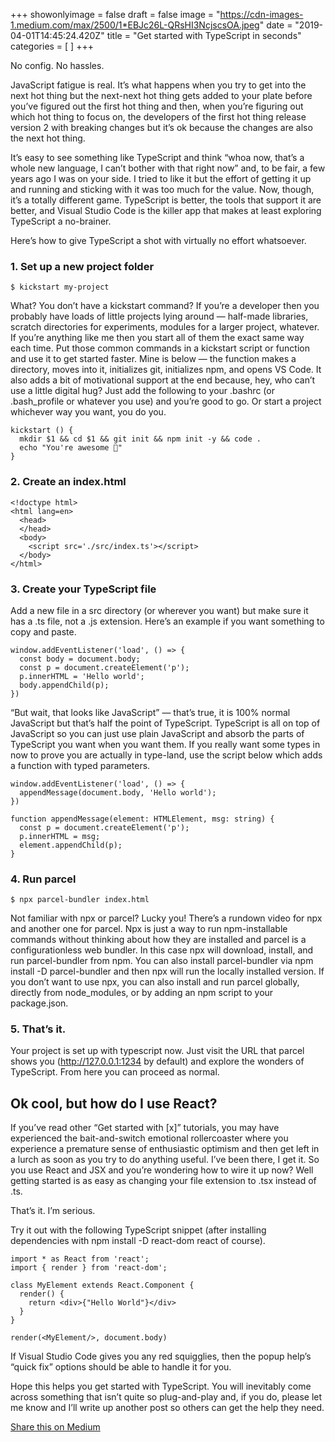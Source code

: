 +++
showonlyimage = false
draft = false
image = "https://cdn-images-1.medium.com/max/2500/1*EBJc26L-QRsHI3NcjscsOA.jpeg"
date = "2019-04-01T14:45:24.420Z"
title = "Get started with TypeScript in seconds"
categories = [ ]
+++




<span class=subtitle>No config. No hassles.</span>


<!--more-->

JavaScript fatigue is real. It’s what happens when you try to get into the next hot thing but the next-next hot thing gets added to your plate before you’ve figured out the first hot thing and then, when you’re figuring out which hot thing to focus on, the developers of the first hot thing release version 2 with breaking changes but it’s ok because the changes are also the next hot thing.


It’s easy to see something like TypeScript and think “whoa now, that’s a whole new language, I can’t bother with that right now” and, to be fair, a few years ago I was on your side. I tried to like it but the effort of getting it up and running and sticking with it was too much for the value. Now, though, it’s a totally different game. TypeScript is better, the tools that support it are better, and Visual Studio Code is the killer app that makes at least exploring TypeScript a no-brainer.


Here’s how to give TypeScript a shot with virtually no effort whatsoever.


### 1. Set up a new project folder

```
$ kickstart my-project
```

What? You don’t have a kickstart command? If you’re a developer then you probably have loads of little projects lying around — half-made libraries, scratch directories for experiments, modules for a larger project, whatever. If you’re anything like me then you start all of them the exact same way each time. Put those common commands in a kickstart script or function and use it to get started faster. Mine is below — the function makes a directory, moves into it, initializes git, initializes npm, and opens VS Code. It also adds a bit of motivational support at the end because, hey, who can’t use a little digital hug? Just add the following to your .bashrc (or .bash_profile or whatever you use) and you’re good to go. Or start a project whichever way you want, you do you.

```
kickstart () {
  mkdir $1 && cd $1 && git init && npm init -y && code .
  echo "You're awesome 🤘"
}
```

### 2. Create an index.html

```
<!doctype html>
<html lang=en>
  <head>
  </head>
  <body>
    <script src='./src/index.ts'></script>
  </body>
</html>
```

### 3. Create your TypeScript file


Add a new file in a src directory (or wherever you want) but make sure it has a .ts file, not a .js extension. Here’s an example if you want something to copy and paste.

```
window.addEventListener('load', () => {
  const body = document.body;
  const p = document.createElement('p');
  p.innerHTML = 'Hello world';
  body.appendChild(p);
})
```

“But wait, that looks like JavaScript” — that’s true, it is 100% normal JavaScript but that’s half the point of TypeScript. TypeScript is all on top of JavaScript so you can just use plain JavaScript and absorb the parts of TypeScript you want when you want them. If you really want some types in now to prove you are actually in type-land, use the script below which adds a function with typed parameters.

```
window.addEventListener('load', () => {
  appendMessage(document.body, 'Hello world');
})
```
```
function appendMessage(element: HTMLElement, msg: string) {
  const p = document.createElement('p');
  p.innerHTML = msg;
  element.appendChild(p);
}
```

### 4. Run parcel

```
$ npx parcel-bundler index.html
```

Not familiar with npx or parcel? Lucky you! There’s a rundown video for npx and another one for parcel. Npx is just a way to run npm-installable commands without thinking about how they are installed and parcel is a configurationless web bundler. In this case npx will download, install, and run parcel-bundler from npm. You can also install parcel-bundler via npm install -D parcel-bundler and then npx will run the locally installed version. If you don’t want to use npx, you can also install and run parcel globally, directly from node_modules, or by adding an npm script to your package.json.


### 5. That’s it.


Your project is set up with typescript now. Just visit the URL that parcel shows you (http://127.0.0.1:1234 by default) and explore the wonders of TypeScript. From here you can proceed as normal.


## Ok cool, but how do I use React?


If you’ve read other “Get started with [x]” tutorials, you may have experienced the bait-and-switch emotional rollercoaster where you experience a premature sense of enthusiastic optimism and then get left in a lurch as soon as you try to do anything useful. I’ve been there, I get it. So you use React and JSX and you’re wondering how to wire it up now? Well getting started is as easy as changing your file extension to .tsx instead of .ts.


That’s it. I’m serious.


Try it out with the following TypeScript snippet (after installing dependencies with npm install -D react-dom react of course).

```
import * as React from 'react';
import { render } from 'react-dom';
```
```
class MyElement extends React.Component {
  render() {
    return <div>{"Hello World"}</div> 
  }
}
```
```
render(<MyElement/>, document.body)
```

If Visual Studio Code gives you any red squigglies, then the popup help’s “quick fix” options should be able to handle it for you.


Hope this helps you get started with TypeScript. You will inevitably come across something that isn’t quite so plug-and-play and, if you do, please let me know and I’ll write up another post so others can get the help they need.


[Share this on Medium](https://medium.com/@jsoverson/get-started-with-typescript-in-seconds-f3570b5d87aa)
